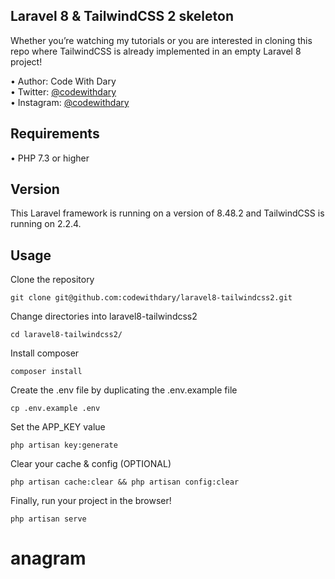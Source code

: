 ## Laravel 8  & TailwindCSS 2 skeleton

Whether you’re watching my tutorials or you are interested in cloning this repo where TailwindCSS is already implemented in an empty Laravel 8 project!

•	Author: Code With Dary <br>
•	Twitter: [@codewithdary](https://twitter.com/codewithdary) <br>
•	Instagram: [@codewithdary](https://www.instagram.com/codewithdary/) <br>

## Requirements
•	PHP 7.3 or higher

## Version
This Laravel framework is running on a version of 8.48.2 and TailwindCSS is running on 2.2.4.

## Usage <br>
Clone the repository <br>
```
git clone git@github.com:codewithdary/laravel8-tailwindcss2.git
```

Change directories into laravel8-tailwindcss2 <br>
```
cd laravel8-tailwindcss2/
```

Install composer <br>
```
composer install
```

Create the .env file by duplicating the .env.example file <br>
```
cp .env.example .env
```

Set the APP_KEY value <br>
```
php artisan key:generate
```

Clear your cache & config (OPTIONAL)
``` 
php artisan cache:clear && php artisan config:clear
```

Finally, run your project in the browser!
```
php artisan serve
```
# anagram
